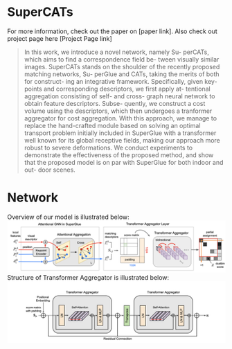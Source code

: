 # SuperCATs
For more information, check out the paper on [paper link]. Also check out project page here [Project Page link]

> 
>In this work, we introduce a novel network, namely Su- perCATs, which aims to find a correspondence field be- tween visually similar images. SuperCATs stands on the shoulder of the recently proposed matching networks, Su- perGlue and CATs, taking the merits of both for construct- ing an integrative framework. Specifically, given key- points and corresponding descriptors, we first apply at- tentional aggregation consisting of self- and cross- graph neural network to obtain feature descriptors. Subse- quently, we construct a cost volume using the descriptors, which then undergoes a tranformer aggregator for cost aggregation. With this approach, we manage to replace the hand-crafted module based on solving an optimal transport problem initially included in SuperGlue with a transformer well known for its global receptive fields, making our approach more robust to severe deformations. We conduct experiments to demonstrate the effectiveness of the proposed method, and show that the proposed model is on par with SuperGlue for both indoor and out- door scenes.


# Network
Overview of our model is illustrated below:
![overview](fig/overview.png)
Structure of Transformer Aggregator is illustrated below:
![overview](fig/aggregator.png)
